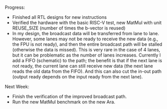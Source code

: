 Progress:
* Finished all RTL designs for new instructions
* Verified the hardware with the basic RISC-V test, new MatMul with unit REUSE_SIZE (number of times the b-vector is reused)
* In my design, the broadcast data will be transferred from lane to lane. However, some lanes may not be ready to receive the new data (e.g., the FPU is not ready), and then the entire broadcast path will be stalled (otherwise the data is missed). This is very rare in the case of 4 lanes, but it can be problematic as the number of lanes increases. Currently I add a FIFO (schematic) to the path; the benefit is that if the next lane is not ready, the current lane can still receive new data (the next lane reads the old data from the FIFO). And this can also cut the in-out path (output ready depends on the input ready from the next lane).

Next Week:
* Finish the verification of the improved broadcast path.
* Run the new MatMul benchmark on the new Ara.
